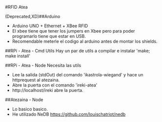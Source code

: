 #RFID Atea

(Deprecated,XD)##Arduino
- Arduino UNO + Ethernet + XBee RFID
- El xbee tiene que tener los jumpers en Xbee pero para poder programarlo tiene que estar en USB.
- Recomendable meterle el codigo al arduino antes de montar los shields.


##RPi - Atea - Cmd Utils
Hay un par de utils a compilar e instalar
		'make;
		make install'
		
##RPi - Atea - Node
Necesita las utils
- Lee la salida (stdOut) del comando 'ikastrola-wiegand' y hace un httprequest al atezaina.
- Abre la puerta con el comando 'ireki-atea'
- http://localhost/ireki abre la puerta.

##Atezaina - Node
- Lo basico basico.
- He utilizado NeDB  https://github.com/louischatriot/nedb

